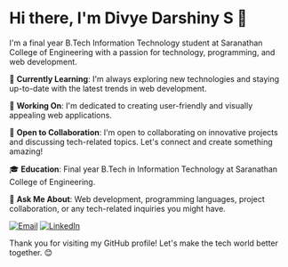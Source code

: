 # Hi there, I'm Divye Darshiny S 👋

I'm a final year B.Tech Information Technology student at Saranathan College of Engineering with a passion for technology, programming, and web development.

🌱 **Currently Learning**: I'm always exploring new technologies and staying up-to-date with the latest trends in web development.

🔭 **Working On**: I'm dedicated to creating user-friendly and visually appealing web applications.

💼 **Open to Collaboration**: I'm open to collaborating on innovative projects and discussing tech-related topics. Let's connect and create something amazing!

🎓 **Education**: Final year B.Tech in Information Technology at Saranathan College of Engineering.

💬 **Ask Me About**: Web development, programming languages, project collaboration, or any tech-related inquiries you might have.

[![Email](https://img.shields.io/badge/Email-divyedarshiny%40gmail.com-blue?style=flat-square&logo=gmail)](mailto:divyedarshiny@gmail.com)
[![LinkedIn](https://img.shields.io/badge/LinkedIn-divyedarshiny-blue?style=flat-square&logo=linkedin)](https://www.linkedin.com/in/divyedarshiny/)

Thank you for visiting my GitHub profile! Let's make the tech world better together. 😊
